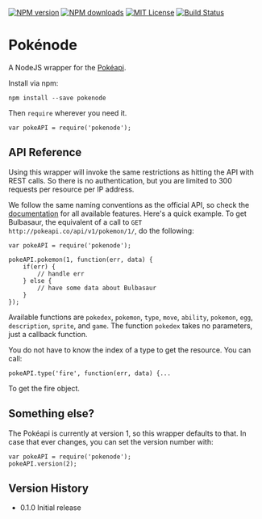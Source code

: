 [![NPM version][npm-version-image]][npm-url] [![NPM downloads][npm-downloads-image]][npm-url] [![MIT License][license-image]][license-url] [![Build Status][travis-image]][travis-url]

# Pokénode

A NodeJS wrapper for the [Pokéapi](http://pokeapi.co/ "Pokéapi").

Install via npm:

    npm install --save pokenode

Then ``require`` wherever you need it.

    var pokeAPI = require('pokenode');

## API Reference

Using this wrapper will invoke the same restrictions as hitting the API with REST calls. So there is no authentication, but you are limited to 300 requests per resource per IP address.

We follow the same naming conventions as the official API, so check the [documentation](http://pokeapi.co/docs/ "Pokéapi Documentation") for all available features. Here's a quick example. To get Bulbasaur, the equivalent of a call to ``GET http://pokeapi.co/api/v1/pokemon/1/``, do the following:

    var pokeAPI = require('pokenode');

    pokeAPI.pokemon(1, function(err, data) {
        if(err) {
            // handle err
        } else {
            // have some data about Bulbasaur
        }
    });

Available functions are ``pokedex``, ``pokemon``, ``type``, ``move``, ``ability``, ``pokemon``, ``egg``, ``description``, ``sprite``, and ``game``. The function ``pokedex`` takes no parameters, just a callback function.

You do not have to know the index of a type to get the resource. You can call:

    pokeAPI.type('fire', function(err, data) {...

To get the fire object.

## Something else?

The Pokéapi is currently at version 1, so this wrapper defaults to that. In case that ever changes, you can set the version number with:

    var pokeAPI = require('pokenode');
    pokeAPI.version(2);

## Version History

* 0.1.0 Initial release

[license-image]: http://img.shields.io/badge/license-MIT-blue.svg?style=flat-square
[license-url]: https://github.com/hemphillcc/cagination/blob/master/LICENSE

[npm-version-image]: http://img.shields.io/npm/v/pokenode.svg?style=flat-square
[npm-downloads-image]: http://img.shields.io/npm/dm/pokenode.svg?style=flat-square
[npm-url]: https://npmjs.org/package/pokenode

[travis-image]: http://img.shields.io/travis/hemphillcc/pokenode.svg?style=flat-square
[travis-url]: http://travis-ci.org/hemphillcc/pokenode